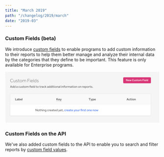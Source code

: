 ```yaml
---
title: "March 2019"
path: "/changelog/2019/march"
date: "2019-03"
---
```


### Custom Fields (beta)
We introduce [custom fields](/programs/custom-fields.html) to enable programs to add custom information to their reports to help them better manage and analyze their internal data by the categories that they define to be important. This feature is only available for Enterprise programs.

![custom fields page](./images/mar_2019_custom_fields.png)

### Custom Fields on the API
We've also added custom fields to the API to enable you to search and filter reports by [custom field values](https://api.hackerone.com/docs/v1#custom-field-value).     
